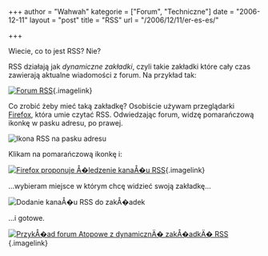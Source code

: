 +++
author = "Wahwah"
kategorie = ["Forum", "Techniczne"]
date = "2006-12-11"
layout = "post"
title = "RSS"
url = "/2006/12/11/er-es-es/"

+++

Wiecie, co to jest RSS? Nie?

RSS działają jak _dynamiczne zakładki_, czyli takie zakładki które cały czas zawierają aktualne wiadomości z forum. Na przykład tak:

<!--more-->

[<img id="image52" src="http://blog.atopowe.pl/wp-content/uploads/2006/12/forum-rss.png" alt="Forum RSS" />][1]{.imagelink}
  
Co zrobić żeby mieć taką zakładkę? Osobiście używam przeglądarki [Firefox][2], która umie czytać RSS. Odwiedzając forum, widzę pomarańczową ikonkę w pasku adresu, po prawej.

<img id="image70" src="http://blog.atopowe.pl/wp-content/uploads/2007/05/atopowe-rss-ikona.png" alt="Ikona RSS na pasku adresu" />

Klikam na pomarańczową ikonkę i:

[<img id="image72" src="http://blog.atopowe.pl/wp-content/uploads/2007/05/atopowe-rss-kanal.miniatura.png" alt="Firefox proponuje Å�ledzenie kanaÅ�u RSS" />][3]{.imagelink}

&#8230;wybieram miejsce w którym chcę widzieć swoją zakładkę&#8230;

<img id="image73" src="http://blog.atopowe.pl/wp-content/uploads/2007/05/atopowe-rss-dodanie.png" alt="Dodanie kanaÅ�u RSS do zakÅ�adek" />

&#8230;i gotowe.

[<img id="image71" src="http://blog.atopowe.pl/wp-content/uploads/2007/05/atopowe-rss.miniatura.png" alt="PrzykÅ�ad forum Atopowe z dynamicznÄ� zakÅ�adkÄ� RSS" />][4]{.imagelink}

 [1]: http://blog.atopowe.pl/wp-content/uploads/2006/12/forum-rss.png "Forum RSS"
 [2]: http://www.mozilla-europe.org/pl/products/firefox/ "Pobierz za darmo"
 [3]: http://blog.atopowe.pl/wp-content/uploads/2007/05/atopowe-rss-kanal.png "Firefox proponuje Å�ledzenie kanaÅ�u RSS"
 [4]: http://blog.atopowe.pl/wp-content/uploads/2007/05/atopowe-rss.png "PrzykÅ�ad forum Atopowe z dynamicznÄ� zakÅ�adkÄ� RSS"